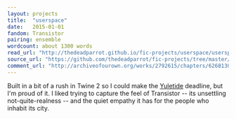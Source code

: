 ```yaml
---
layout: projects
title:  "userspace"
date:   2015-01-01
fandom: Transistor
pairing: ensemble
wordcount: about 1300 words
read_url: "http://thedeadparrot.github.io/fic-projects/userspace/userspace.html"
source_url: "https://github.com/thedeadparrot/fic-projects/tree/master/userspace"
comment_url: "http://archiveofourown.org/works/2792615/chapters/6268130"
---
```

Built in a bit of a rush in Twine 2 so I could make the [Yuletide](http://archiveofourown.org/collections/yuletide) deadline, but I'm proud of it. I liked trying to capture the feel of Transistor -- its unsettling not-quite-realness -- and the quiet empathy it has for the people who inhabit its city.
